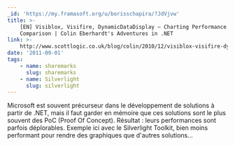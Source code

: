 ```yaml
---
_id: 'https://my.framasoft.org/u/borisschapira/?JdVjvw'
title: >-
    [EN] Visiblox, Visifire, DynamicDataDisplay – Charting Performance
    Comparison | Colin Eberhardt's Adventures in .NET
link: >-
    http://www.scottlogic.co.uk/blog/colin/2010/12/visiblox-visifire-dynamicdatadisplay-charting-performance-comparison
date: '2011-09-01'
tags:
    - name: sharemarks
      slug: sharemarks
    - name: Silverlight
      slug: silverlight
---
```


<div class="markdown"><p>Microsoft est souvent précurseur dans le développement de solutions à partir de .NET, mais il faut garder en mémoire que ces solutions sont le plus souvent des PoC (Proof Of Concept). Résultat : leurs performances sont parfois déplorables. Exemple ici avec le Silverlight Toolkit, bien moins performant pour rendre des graphiques que d'autres solutions...
</p></div>
